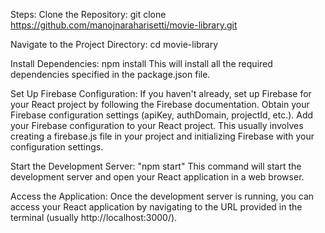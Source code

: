 Steps:
Clone the Repository:
git clone https://github.com/manojnaraharisetti/movie-library.git


Navigate to the Project Directory:
cd movie-library

Install Dependencies:
npm install
This will install all the required dependencies specified in the package.json file.

Set Up Firebase Configuration:
If you haven't already, set up Firebase for your React project by following the Firebase documentation.
Obtain your Firebase configuration settings (apiKey, authDomain, projectId, etc.).
Add your Firebase configuration to your React project. This usually involves creating a firebase.js file in your project and initializing Firebase with your configuration settings.

Start the Development Server:
"npm start"
This command will start the development server and open your React application in a web browser.

Access the Application:
Once the development server is running, you can access your React application by navigating to the URL provided in the terminal (usually http://localhost:3000/).
